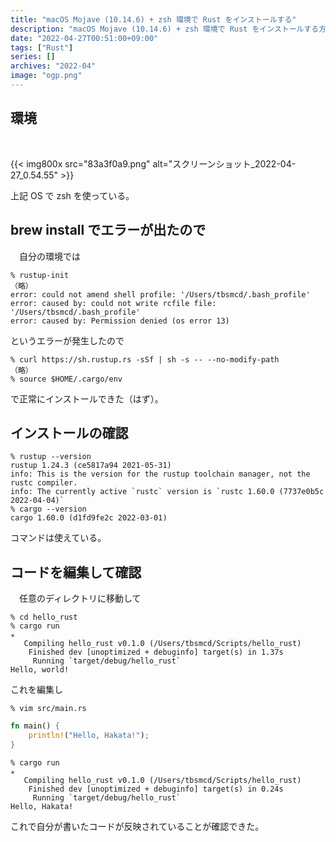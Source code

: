 ```yaml
---
title: "macOS Mojave (10.14.6) + zsh 環境で Rust をインストールする"
description: "macOS Mojave (10.14.6) + zsh 環境で Rust をインストールする方法について。brew install でエラーが出た場合"
date: "2022-04-27T00:51:00+09:00"
tags: ["Rust"]
series: []
archives: "2022-04"
image: "ogp.png"
---
```



## 環境

<br/>

{{< img800x src="83a3f0a9.png" alt="スクリーンショット_2022-04-27_0.54.55" >}}

上記 OS で zsh を使っている。

## brew install でエラーが出たので

　自分の環境では 


```shell
% rustup-init
（略）
error: could not amend shell profile: '/Users/tbsmcd/.bash_profile'
error: caused by: could not write rcfile file: '/Users/tbsmcd/.bash_profile'
error: caused by: Permission denied (os error 13)
```

というエラーが発生したので


```shell
% curl https://sh.rustup.rs -sSf | sh -s -- --no-modify-path
（略）
% source $HOME/.cargo/env
```

で正常にインストールできた（はず）。

## インストールの確認


```shell
% rustup --version
rustup 1.24.3 (ce5817a94 2021-05-31)
info: This is the version for the rustup toolchain manager, not the rustc compiler.
info: The currently active `rustc` version is `rustc 1.60.0 (7737e0b5c 2022-04-04)`
% cargo --version
cargo 1.60.0 (d1fd9fe2c 2022-03-01)
```

コマンドは使えている。

## コードを編集して確認

　任意のディレクトリに移動して


```shell
% cd hello_rust
% cargo run                                                                                                                                                                                                     ✭
   Compiling hello_rust v0.1.0 (/Users/tbsmcd/Scripts/hello_rust)
    Finished dev [unoptimized + debuginfo] target(s) in 1.37s
     Running `target/debug/hello_rust`
Hello, world!
```

これを編集し


```shell
% vim src/main.rs
```


```rust
fn main() {
    println!("Hello, Hakata!");
}
```


```shell
% cargo run                                                                                                                                                                                                     ✭
   Compiling hello_rust v0.1.0 (/Users/tbsmcd/Scripts/hello_rust)
    Finished dev [unoptimized + debuginfo] target(s) in 0.24s
     Running `target/debug/hello_rust`
Hello, Hakata!
```

これで自分が書いたコードが反映されていることが確認できた。
